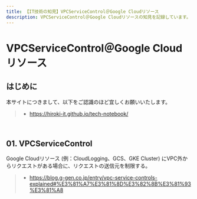 ```yaml
---
title: 【IT技術の知見】VPCServiceControl＠Google Cloudリソース
description: VPCServiceControl＠Google Cloudリソースの知見を記録しています。
---
```


# VPCServiceControl＠Google Cloudリソース

## はじめに

本サイトにつきまして、以下をご認識のほど宜しくお願いいたします。

> - https://hiroki-it.github.io/tech-notebook/

<br>

## 01. VPCServiceControl

Google Cloudリソース (例：CloudLogging、GCS、GKE Cluster) にVPC外からリクエストがある場合に、リクエストの送信元を制限する。

> - https://blog.g-gen.co.jp/entry/vpc-service-controls-explained#%E3%81%A7%E3%81%8D%E3%82%8B%E3%81%93%E3%81%A8

<br>
